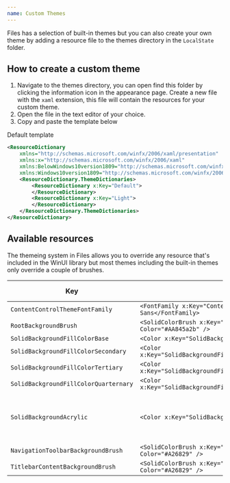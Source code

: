 ```yaml
---
name: Custom Themes
---
```


Files has a selection of built-in themes but you can also create your own theme by adding a resource file to the themes directory in the `LocalState` folder.

## How to create a custom theme

1. Navigate to the themes directory, you can open find this folder by clicking the information icon in the appearance page. Create a new file with the `xaml` extension, this file will contain the resources for your custom theme.
2. Open the file in the text editor of your choice.
3. Copy and paste the template below

Default template

```xml
<ResourceDictionary
    xmlns="http://schemas.microsoft.com/winfx/2006/xaml/presentation"
    xmlns:x="http://schemas.microsoft.com/winfx/2006/xaml"
    xmlns:BelowWindows10version1809="http://schemas.microsoft.com/winfx/2006/xaml/presentation?IsApiContractNotPresent(Windows.Foundation.UniversalApiContract, 7)"
    xmlns:Windows10version1809="http://schemas.microsoft.com/winfx/2006/xaml/presentation?IsApiContractPresent(Windows.Foundation.UniversalApiContract, 7)">
    <ResourceDictionary.ThemeDictionaries>
        <ResourceDictionary x:Key="Default">
        </ResourceDictionary>
        <ResourceDictionary x:Key="Light">
        </ResourceDictionary>
    </ResourceDictionary.ThemeDictionaries>
</ResourceDictionary>
```

## Available resources

The themeing system in Files allows you to override any resource that's included in the WinUI library but most themes including the built-in themes only override a couple of brushes.

| Key                                   | Example                                                                        | Default value                                |
| ------------------------------------- | ------------------------------------------------------------------------------ | -------------------------------------------- |
| `ContentControlThemeFontFamily`       | `<FontFamily x:Key="ContentControlThemeFontFamily">Comic Sans</FontFamily>`    | `Segoe UI Variable`                          |
| `RootBackgroundBrush`                 | `<SolidColorBrush x:Key="RootBackgroundBrush" Color="#AA845a2b" />`            | `Transparent`                                |
| `SolidBackgroundFillColorBase`        | `<Color x:Key="SolidBackgroundFillColorBase">#A26829</Color>`                  |                                              |
| `SolidBackgroundFillColorSecondary`   | `<Color x:Key="SolidBackgroundFillColorSecondary">#845a2b</Color>`             |                                              |
| `SolidBackgroundFillColorTertiary`    | `<Color x:Key="SolidBackgroundFillColorTertiary">#A26829</Color>`              |                                              |
| `SolidBackgroundFillColorQuarternary` | `<Color x:Key="SolidBackgroundFillColorQuarternary">#A26829</Color>`           |                                              |
| `SolidBackgroundAcrylic`              | `<Color x:Key="SolidBackgroundAcrylic">#A26829</Color>`                        | Light theme: `#FFFFFF` Dark theme: `#2C2C2C` |
| `NavigationToolbarBackgroundBrush`    | `<SolidColorBrush x:Key="NavigationToolbarBackgroundBrush" Color="#A26829" />` | `#00000000`                                  |
| `TitlebarContentBackgroundBrush`      | `<SolidColorBrush x:Key="TitlebarContentBackgroundBrush" Color="#A26829" />`   | `Transparent`                                |
